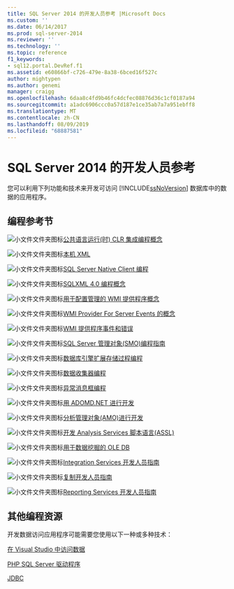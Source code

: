 ```yaml
---
title: SQL Server 2014 的开发人员参考 |Microsoft Docs
ms.custom: ''
ms.date: 06/14/2017
ms.prod: sql-server-2014
ms.reviewer: ''
ms.technology: ''
ms.topic: reference
f1_keywords:
- sql12.portal.DevRef.f1
ms.assetid: e60866bf-c726-479e-8a38-6bced16f527c
author: mightypen
ms.author: genemi
manager: craigg
ms.openlocfilehash: 6daa8c4fd9b46fc4dcfec08876d36c1cf0187a94
ms.sourcegitcommit: a1adc6906ccc0a57d187e1ce35ab7a7a951ebff8
ms.translationtype: MT
ms.contentlocale: zh-CN
ms.lasthandoff: 08/09/2019
ms.locfileid: "68887581"
---
```

# <a name="developer-reference-for-sql-server-2014"></a>SQL Server 2014 的开发人员参考

  您可以利用下列功能和技术来开发可访问 [!INCLUDE[ssNoVersion](../includes/ssnoversion-md.md)] 数据库中的数据的应用程序。  
  
## <a name="programming-reference-sections"></a>编程参考节  

 ![小文件文件夹图标](../integration-services/media/filefolder-small.gif "小文件文件夹图标")[公共语言运行&#40;时&#41; CLR 集成编程概念](../relational-databases/clr-integration/common-language-runtime-clr-integration-programming-concepts.md)  
  
 ![小文件文件夹图标](../integration-services/media/filefolder-small.gif "小文件文件夹图标")[本机 XML](https://technet.microsoft.com/library/ms191274.aspx)  
  
 ![小文件文件夹图标](../integration-services/media/filefolder-small.gif "小文件文件夹图标")[SQL Server Native Client 编程](../relational-databases/native-client/sql-server-native-client-programming.md)  
  
 ![小文件文件夹图标](../integration-services/media/filefolder-small.gif "小文件文件夹图标")[SQLXML 4.0 编程概念](../relational-databases/sqlxml/sqlxml-4-0-programming-concepts.md)  
  
 ![小文件文件夹图标](../integration-services/media/filefolder-small.gif "小文件文件夹图标")[用于配置管理的 WMI 提供程序概念](../relational-databases/wmi-provider-configuration/wmi-provider-for-configuration-management.md)  
  
 ![小文件文件夹图标](../integration-services/media/filefolder-small.gif "小文件文件夹图标")[WMI Provider For Server Events 的概念](../relational-databases/wmi-provider-server-events/wmi-provider-for-server-events-concepts.md)  
  
 ![小文件文件夹图标](../integration-services/media/filefolder-small.gif "小文件文件夹图标")[WMI 提供程序事件和错误](../relational-databases/native-client-ole-db-errors/errors.md)  
  
 ![小文件文件夹图标](../integration-services/media/filefolder-small.gif "小文件文件夹图标")[SQL Server 管理对象&#40;SMO&#41;编程指南](../relational-databases/server-management-objects-smo/sql-server-management-objects-smo-programming-guide.md)  
  
 ![小文件文件夹图标](../integration-services/media/filefolder-small.gif "小文件文件夹图标")[数据库引擎扩展存储过程编程](../relational-databases/database-engine-extended-stored-procedure-programming.md)  
  
 ![小文件文件夹图标](../integration-services/media/filefolder-small.gif "小文件文件夹图标")[数据收集器编程](../database-engine/dev-guide/data-collector-programming.md)  
  
 ![小文件文件夹图标](../integration-services/media/filefolder-small.gif "小文件文件夹图标")[异常消息框编程](../database-engine/dev-guide/exception-message-box-programming.md)  
  
 ![小文件文件夹图标](../integration-services/media/filefolder-small.gif "小文件文件夹图标")[用 ADOMD.NET 进行开发](https://docs.microsoft.com/analysis-services/multidimensional-models/adomd-net/developing-with-adomd-net)  
  
 ![小文件文件夹图标](../integration-services/media/filefolder-small.gif "小文件文件夹图标")[分析管理对象&#40;AMO&#41;进行开发](https://docs.microsoft.com/analysis-services/multidimensional-models/analysis-management-objects/developing-with-analysis-management-objects-amo)  
  
 ![小文件文件夹图标](../integration-services/media/filefolder-small.gif "小文件文件夹图标")[开发 Analysis Services 脚本语言&#40;ASSL&#41; ](https://docs.microsoft.com/analysis-services/multidimensional-models/scripting-language-assl/developing-with-analysis-services-scripting-language-assl)  
  
 ![小文件文件夹图标](../integration-services/media/filefolder-small.gif "小文件文件夹图标")[用于数据挖掘的 OLE DB](https://docs.microsoft.com/analysis-services/dev-guide/ole-db-for-data-mining)  
  
 ![小文件文件夹图标](../integration-services/media/filefolder-small.gif "小文件文件夹图标")[Integration Services 开发人员指南](../integration-services/integration-services-developer-documentation.md)  
  
 ![小文件文件夹图标](../integration-services/media/filefolder-small.gif "小文件文件夹图标")[复制开发人员指南](../relational-databases/replication/concepts/replication-developer-documentation.md)  
  
 ![小文件文件夹图标](../integration-services/media/filefolder-small.gif "小文件文件夹图标")[Reporting Services 开发人员指南](../reporting-services/reporting-services-features-and-tasks-ssrs.md)  
  
## <a name="other-programming-resources"></a>其他编程资源  

 开发数据访问应用程序可能需要您使用以下一种或多种技术：  
  
 [在 Visual Studio 中访问数据](https://go.microsoft.com/fwlink/?LinkId=129902)  
  
 [PHP SQL Server 驱动程序](https://go.microsoft.com/fwlink/?LinkID=119889)  
  
 [JDBC](https://go.microsoft.com/fwlink/?LinkId=129903)  
  
  
